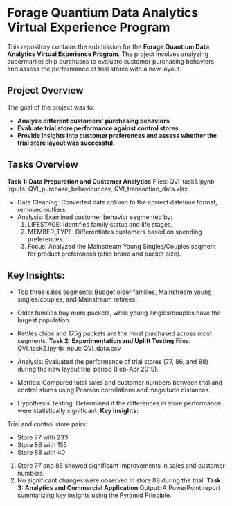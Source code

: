 # Forage Quantium Data Analytics Virtual Experience Program
This repository contains the submission for the **Forage Quantium Data Analytics Virtual Experience Program**. The project involves analyzing supermarket chip purchases to evaluate customer purchasing behaviors and assess the performance of trial stores with a new layout.

## Project Overview
The goal of the project was to:

- **Analyze different customers' purchasing behaviors**.
- **Evaluate trial store performance against control stores.**
- **Provide insights into customer preferences and assess whether the trial store layout was successful.**
  
## Tasks Overview
**Task 1: Data Preparation and Customer Analytics**
Files: QVI_task1.ipynb
Inputs: QVI_purchase_behaviour.csv, QVI_transaction_data.xlsx

- Data Cleaning: Converted date column to the correct datetime format, removed outliers.
- Analysis: Examined customer behavior segmented by:
   1. LIFESTAGE: Identifies family status and life stages.
   2. MEMBER_TYPE: Differentiates customers based on spending preferences.
   3. Focus: Analyzed the Mainstream Young Singles/Couples segment for product preferences (chip brand and packet size).
## Key Insights:

- Top three sales segments: Budget older families, Mainstream young singles/couples, and Mainstream retirees.
- Older families buy more packets, while young singles/couples have the largest population.
- Kettles chips and 175g packets are the most purchased across most segments.
**Task 2: Experimentation and Uplift Testing**
Files: QVI_task2.ipynb
Input: QVI_data.csv

- Analysis: Evaluated the performance of trial stores (77, 86, and 88) during the new layout trial period (Feb-Apr 2019).
- Metrics: Compared total sales and customer numbers between trial and control stores using Pearson correlations and magnitude distances.
- Hypothesis Testing: Determined if the differences in store performance were statistically significant.
**Key Insights:**

Trial and control store pairs:
- Store 77 with 233
- Store 86 with 155
- Store 88 with 40
1. Store 77 and 86 showed significant improvements in sales and customer numbers.
2. No significant changes were observed in store 88 during the trial.
**Task 3: Analytics and Commercial Application**
Output: A PowerPoint report summarizing key insights using the Pyramid Principle.

